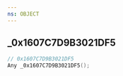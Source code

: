 ```yaml
---
ns: OBJECT
---
```

## _0x1607C7D9B3021DF5

```c
// 0x1607C7D9B3021DF5
Any _0x1607C7D9B3021DF5();
```

